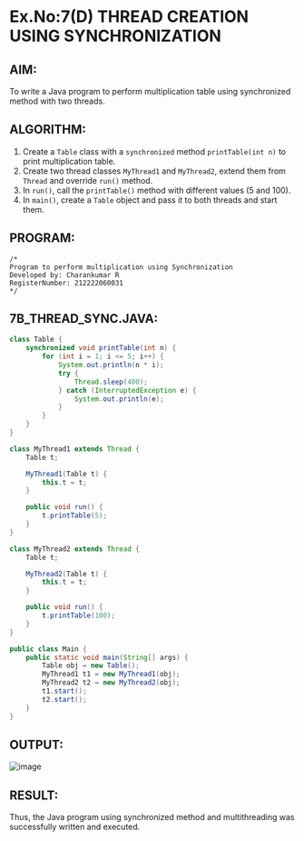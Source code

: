 # Ex.No:7(D) THREAD CREATION USING SYNCHRONIZATION

## AIM:
To write a Java program to perform multiplication table using synchronized method with two threads.

## ALGORITHM:
1. Create a `Table` class with a `synchronized` method `printTable(int n)` to print multiplication table.
2. Create two thread classes `MyThread1` and `MyThread2`, extend them from `Thread` and override `run()` method.
3. In `run()`, call the `printTable()` method with different values (5 and 100).
4. In `main()`, create a `Table` object and pass it to both threads and start them.

## PROGRAM:
```
/*
Program to perform multiplication using Synchronization
Developed by: Charankumar R
RegisterNumber: 212222060031
*/
```

## 7B_THREAD_SYNC.JAVA:
```java
class Table {
    synchronized void printTable(int n) {
        for (int i = 1; i <= 5; i++) {
            System.out.println(n * i);
            try {
                Thread.sleep(400);
            } catch (InterruptedException e) {
                System.out.println(e);
            }
        }
    }
}

class MyThread1 extends Thread {
    Table t;

    MyThread1(Table t) {
        this.t = t;
    }

    public void run() {
        t.printTable(5);
    }
}

class MyThread2 extends Thread {
    Table t;

    MyThread2(Table t) {
        this.t = t;
    }

    public void run() {
        t.printTable(100);
    }
}

public class Main {
    public static void main(String[] args) {
        Table obj = new Table();
        MyThread1 t1 = new MyThread1(obj);
        MyThread2 t2 = new MyThread2(obj);
        t1.start();
        t2.start();
    }
}
```

## OUTPUT:
![image](https://github.com/user-attachments/assets/60bde9d7-d236-4e17-b4d3-b7ac35bd86ee)


## RESULT:
Thus, the Java program using synchronized method and multithreading was successfully written and executed.
